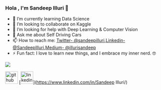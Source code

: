 ### Hola , I'm Sandeep Illuri 👋
- 🌱 I’m currently learning Data Science
- 👯 I’m looking to collaborate on Kaggle
- 🤔 I’m looking for help with Deep Learning & Computer Vision 
- 💬 Ask me about Self Driving Cars
- 📫 How to reach me: [Twitter- @sandeepilluri](https://twitter.com/sandeepilluri),[Linkedin- @SandeepIlluri](https://www.linkedin.com/in/sandeep-illuri-aa7b0a160/),[Medium- @illurisandeep](https://illuri-sandeep5454.medium.com/)
- ⚡ Fun fact: I love to learn new things, and I embrace my inner nerd. 🤓
<img src="https://github-readme-stats.vercel.app/api?username=sandeep4055&&show_icons=true&title_color=ffffff&icon_color=bb2acf&text_color=daf7dc&bg_color=191919">

[<img src='https://cdn.jsdelivr.net/npm/simple-icons@3.0.1/icons/github.svg' alt='github' height='40'>](https://github.com/sandeep4055)  [<img src='https://cdn.jsdelivr.net/npm/simple-icons@3.0.1/icons/linkedin.svg' alt='linkedin' height='40'>](https://www.linkedin.com/in/Sandeep Illuri/)  

